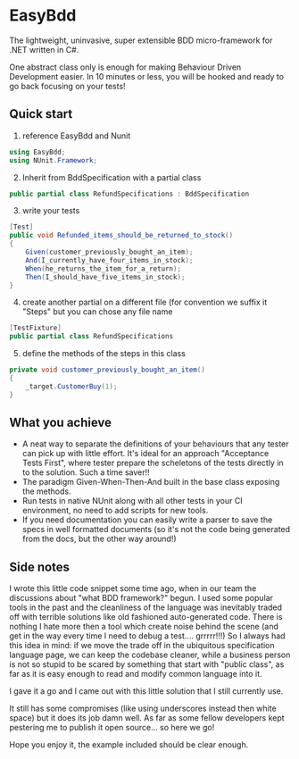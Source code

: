 # EasyBdd

The lightweight, uninvasive, super extensible BDD micro-framework for .NET written in C#.

One abstract class only is enough for making Behaviour Driven Development easier.
In 10 minutes or less, you will be hooked and ready to go back focusing on your tests!

## Quick start

1) reference EasyBdd and Nunit

```csharp
using EasyBdd;
using NUnit.Framework;
```

2) Inherit from BddSpecification with a partial class


```csharp
public partial class RefundSpecifications : BddSpecification
```

3) write your tests

```csharp
[Test]
public void Refunded_items_should_be_returned_to_stock()
{
    Given(customer_previously_bought_an_item);
    And(I_currently_have_four_items_in_stock);
    When(he_returns_the_item_for_a_return);
    Then(I_should_have_five_items_in_stock);
}
```

4) create another partial on a different file (for convention we suffix it "Steps" but you can chose any file name

```csharp
[TestFixture]
public partial class RefundSpecifications
```

5) define the methods of the steps in this class

```csharp
private void customer_previously_bought_an_item()
{
    _target.CustomerBuy(1);
}
```

## What you achieve

- A neat way to separate the definitions of your behaviours that any tester can pick up with little effort. It's ideal for an approach "Acceptance Tests First", where tester prepare the scheletons of the tests directly in to the solution. Such a time saver!!
- The paradigm Given-When-Then-And built in the base class exposing the methods.
- Run tests in native NUnit along with all other tests in your CI environment, no need to add scripts for new tools.
- If you need documentation you can easily write a parser to save the specs in well formatted documents (so it's not the code being generated from the docs, but the other way around!)

## Side notes

I wrote this little code snippet some time ago, when in our team the discussions about "what BDD framework?" begun. I used some popular tools in the past and the cleanliness of the language was inevitably traded off with terrible solutions like old fashioned auto-generated code. There is nothing I hate more then a tool which create noise behind the scene (and get in the way every time I need to debug a test.... grrrrr!!!) So I always had this idea in mind: if we move the trade off in the ubiquitous specification language page, we can keep the codebase cleaner, while a business person is not so stupid to be scared by something that start with "public class", as far as it is easy enough to read and modify common language into it.

I gave it a go and I came out with this little solution that I still currently use.

It still has some compromises (like using underscores instead then white space) but it does its job damn well. As far as some fellow developers kept pestering me to publish it open source... so here we go!

Hope you enjoy it, the example included should be clear enough.
